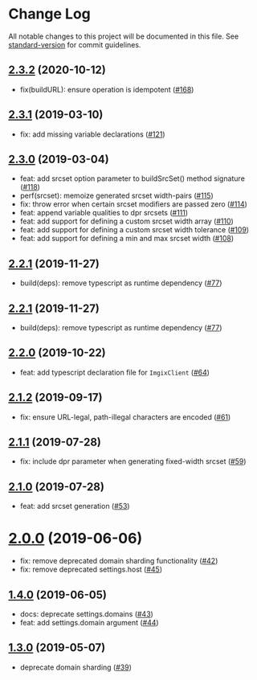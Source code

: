 # Change Log

All notable changes to this project will be documented in this file. See [standard-version](https://github.com/conventional-changelog/standard-version) for commit guidelines.

## [2.3.2](https://github.com/imgix/js-core/compare/2.3.1...2.3.2) (2020-10-12)

* fix(buildURL): ensure operation is idempotent ([#168](https://github.com/imgix/js-core/pull/168))

## [2.3.1](https://github.com/imgix/js-core/compare/2.3.0...2.3.1) (2019-03-10)

* fix: add missing variable declarations ([#121](https://github.com/imgix/js-core/pull/121))

## [2.3.0](https://github.com/imgix/js-core/compare/2.2.1...2.3.0) (2019-03-04)

* feat: add srcset option parameter to buildSrcSet() method signature ([#118](https://github.com/imgix/js-core/pull/118))
* perf(srcset): memoize generated srcset width-pairs ([#115](https://github.com/imgix/js-core/pull/115))
* fix: throw error when certain srcset modifiers are passed zero ([#114](https://github.com/imgix/js-core/pull/114))
* feat: append variable qualities to dpr srcsets ([#111](https://github.com/imgix/js-core/pull/111))
* feat: add support for defining a custom srcset width array ([#110](https://github.com/imgix/js-core/pull/110))
* feat: add support for defining a custom srcset width tolerance ([#109](https://github.com/imgix/js-core/pull/109))
* feat: add support for defining a min and max srcset width ([#108](https://github.com/imgix/js-core/pull/108))

## [2.2.1](https://github.com/imgix/js-core/compare/2.2.0...2.2.1) (2019-11-27)

* build(deps): remove typescript as runtime dependency ([#77](https://github.com/imgix/js-core/pull/77))

## [2.2.1](https://github.com/imgix/js-core/compare/2.2.0...2.2.1) (2019-11-27)

* build(deps): remove typescript as runtime dependency ([#77](https://github.com/imgix/js-core/pull/77))

## [2.2.0](https://github.com/imgix/js-core/compare/2.1.2...2.2.0) (2019-10-22)

* feat: add typescript declaration file for `ImgixClient` ([#64](https://github.com/imgix/js-core/pull/64))

## [2.1.2](https://github.com/imgix/js-core/compare/2.1.1...2.1.2) (2019-09-17)

* fix: ensure URL-legal, path-illegal characters are encoded ([#61](https://github.com/imgix/js-core/pull/61))

## [2.1.1](https://github.com/imgix/js-core/compare/2.1.0...2.1.1) (2019-07-28)

* fix: include dpr parameter when generating fixed-width srcset ([#59](https://github.com/imgix/js-core/pull/59))

## [2.1.0](https://github.com/imgix/js-core/compare/1.2.1...2.1.0) (2019-07-28)

* feat: add srcset generation ([#53](https://github.com/imgix/js-core/pull/53))

# [2.0.0](https://github.com/imgix/js-core/compare/1.4.0...2.0.0) (2019-06-06)

* fix: remove deprecated domain sharding functionality ([#42](https://github.com/imgix/js-core/pull/42))
* fix: remove deprecated settings.host ([#45](https://github.com/imgix/js-core/pull/45))

## [1.4.0](https://github.com/imgix/js-core/compare/1.3.0...1.4.0) (2019-06-05)

* docs: deprecate settings.domains ([#43](https://github.com/imgix/js-core/pull/43))
* feat: add settings.domain argument ([#44](https://github.com/imgix/js-core/pull/44))

## [1.3.0](https://github.com/imgix/js-core/compare/1.2.1...1.3.0) (2019-05-07)

*   deprecate domain sharding ([#39](https://github.com/imgix/js-core/pull/39))
